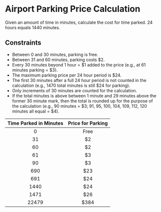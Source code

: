 # Airport Parking Price Calculation
Given an amount of time in minutes, calculate the cost for time parked. 24 hours equals 1440 minutes.


## Constraints
* Between 0 and 30 minutes, parking is free.
* Between 31 and 60 minutes, parking costs $2.
* Every 30 minutes beyond 1 hour = $1 added to the price (e.g., at 61 minutes parking = $3).
* The maximum parking price per 24 hour period is $24. 
* The first 30 minutes after a full 24 hour period is not counted in the calculation (e.g., 1470 total minutes is still
 $24 for parking).
* Only increments of 30 minutes are counted for the calculation.
* If the total minutes is above between 1 minute and 29 minutes above the former 30 minute mark, then the total is
 rounded up for the purpose of the calculation (e.g., 90 minutes = $3; 91, 95, 100, 104, 109, 112, 120 minutes all equal
  = $4).


| Time Parked in Minutes | Price for Parking |
| :--------------------: | :---------------: |
| 0                      |        Free       | 
| 31                     | $2                |
| 60                     | $2                |
| 61                     | $3                |
| 90                     | $3                |
| 690                    | $23               |
| 691                    | $24               |
| 1440                   | $24               |
| 1471                   | $26               |
| 22479                  | $384              |

